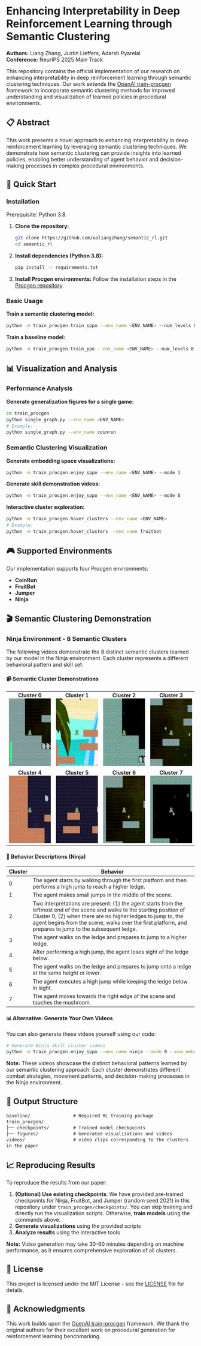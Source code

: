 # Enhancing Interpretability in Deep Reinforcement Learning through Semantic Clustering

**Authors:** Liang Zhang, Justin Lieffers, Adarsh Pyarelal  
**Conference:** NeurIPS 2025 Main Track

This repository contains the official implementation of our research on enhancing interpretability in deep reinforcement learning through semantic clustering techniques. Our work extends the [OpenAI train-procgen](https://github.com/openai/train-procgen) framework to incorporate semantic clustering methods for improved understanding and visualization of learned policies in procedural environments.

## 📋 Abstract

This work presents a novel approach to enhancing interpretability in deep reinforcement learning by leveraging semantic clustering techniques. We demonstrate how semantic clustering can provide insights into learned policies, enabling better understanding of agent behavior and decision-making processes in complex procedural environments.

## 🚀 Quick Start

### Installation

Prerequisite: Python 3.8.

1. **Clone the repository:**
   ```bash
   git clone https://github.com/ualiangzhang/semantic_rl.git
   cd semantic_rl
   ```

2. **Install dependencies (Python 3.8):**
   ```bash
   pip install -r requirements.txt
   ```

3. **Install Procgen environments:**
   Follow the installation steps in the [Procgen repository](https://github.com/openai/procgen).

### Basic Usage

**Train a semantic clustering model:**
```bash
python -m train_procgen.train_sppo --env_name <ENV_NAME> --num_levels 0 --distribution_mode easy --timesteps_per_proc 25000000 --rand_seed <RAND_SEED>
```

**Train a baseline model:**
```bash
python -m train_procgen.train_ppo --env_name <ENV_NAME> --num_levels 0 --distribution_mode easy --timesteps_per_proc 25000000 --rand_seed <RAND_SEED>
```

## 📊 Visualization and Analysis

### Performance Analysis

**Generate generalization figures for a single game:**
```bash
cd train_procgen
python single_graph.py --env_name <ENV_NAME>
# Example:
python single_graph.py --env_name coinrun
```

### Semantic Clustering Visualization

**Generate embedding space visualizations:**
```bash
python -m train_procgen.enjoy_sppo --env_name <ENV_NAME> --mode 1
```

**Generate skill demonstration videos:**
```bash
python -m train_procgen.enjoy_sppo --env_name <ENV_NAME> --mode 0
```

**Interactive cluster exploration:**
```bash
python -m train_procgen.hover_clusters --env_name <ENV_NAME>
# Example:
python -m train_procgen.hover_clusters --env_name fruitbot
```

## 🎮 Supported Environments

Our implementation supports four Procgen environments:
- **CoinRun**
- **FruitBot**
- **Jumper**
- **Ninja**

## 🎬 Semantic Clustering Demonstration

### Ninja Environment - 8 Semantic Clusters

The following videos demonstrate the 8 distinct semantic clusters learned by our model in the Ninja environment. Each cluster represents a different behavioral pattern and skill set:

#### 📹 Semantic Cluster Demonstrations

<table>
<tr>
<td align="center">
<strong>Cluster 0</strong><br/>
<img src="videos/ninja_skills/cluster_0.gif" width="180" height="180" />
</td>
<td align="center">
<strong>Cluster 1</strong><br/>
<img src="videos/ninja_skills/cluster_1.gif" width="180" height="180" />
</td>
<td align="center">
<strong>Cluster 2</strong><br/>
<img src="videos/ninja_skills/cluster_2.gif" width="180" height="180" />
</td>
<td align="center">
<strong>Cluster 3</strong><br/>
<img src="videos/ninja_skills/cluster_3.gif" width="180" height="180" />
</td>
</tr>
<tr>
<td align="center">
<strong>Cluster 4</strong><br/>
<img src="videos/ninja_skills/cluster_4.gif" width="180" height="180" />
</td>
<td align="center">
<strong>Cluster 5</strong><br/>
<img src="videos/ninja_skills/cluster_5.gif" width="180" height="180" />
</td>
<td align="center">
<strong>Cluster 6</strong><br/>
<img src="videos/ninja_skills/cluster_6.gif" width="180" height="180" />
</td>
<td align="center">
<strong>Cluster 7</strong><br/>
<img src="videos/ninja_skills/cluster_7.gif" width="180" height="180" />
</td>
</tr>
</table>

#### 🧭 Behavior Descriptions (Ninja)

| Cluster | Behavior |
|---------|----------|
| 0 | The agent starts by walking through the first platform and then performs a high jump to reach a higher ledge. |
| 1 | The agent makes small jumps in the middle of the scene. |
| 2 | Two interpretations are present: (1) the agent starts from the leftmost end of the scene and walks to the starting position of Cluster 0; (2) when there are no higher ledges to jump to, the agent begins from the scene, walks over the first platform, and prepares to jump to the subsequent ledge. |
| 3 | The agent walks on the ledge and prepares to jump to a higher ledge. |
| 4 | After performing a high jump, the agent loses sight of the ledge below. |
| 5 | The agent walks on the ledge and prepares to jump onto a ledge at the same height or lower. |
| 6 | The agent executes a high jump while keeping the ledge below in sight. |
| 7 | The agent moves towards the right edge of the scene and touches the mushroom. |

#### 📊 Alternative: Generate Your Own Videos

You can also generate these videos yourself using our code:

```bash
# Generate Ninja skill cluster videos
python -m train_procgen.enjoy_sppo --env_name ninja --mode 0 --num_embeddings 8
```

**Note:** These videos showcase the distinct behavioral patterns learned by our semantic clustering approach. Each cluster demonstrates different combat strategies, movement patterns, and decision-making processes in the Ninja environment.

## 📁 Output Structure

```
baseline/                # Required RL training package
train_procgen/
├── checkpoints/         # Trained model checkpoints
├── figures/             # Generated visualizations and videos
videos/                  # video clips corresponding to the clusters in the paper
```

## 📈 Reproducing Results

To reproduce the results from our paper:

1. **(Optional) Use existing checkpoints**: We have provided pre-trained checkpoints for Ninja, FruitBot, and Jumper (random seed 2021) in this repository under `train_procgen/checkpoints/`. You can skip training and directly run the visualization scripts. Otherwise, **train models** using the commands above.
2. **Generate visualizations** using the provided scripts
3. **Analyze results** using the interactive tools

**Note:** Video generation may take 30-60 minutes depending on machine performance, as it ensures comprehensive exploration of all clusters.

<!-- ## 🤝 Citation

If you use this code in your research, please cite our paper: -->

<!-- ```bibtex
@article{zhang2025enhancing,
  title={Enhancing Interpretability in Deep Reinforcement Learning through Semantic Clustering},
  author={Zhang, Liang and Lieffers, Justin and Pyarelal, Adarsh},
  journal={Advances in Neural Information Processing Systems},
  year={2025}
}
``` -->

## 📄 License

This project is licensed under the MIT License - see the [LICENSE](LICENSE) file for details.

## 🙏 Acknowledgments

This work builds upon the [OpenAI train-procgen](https://github.com/openai/train-procgen) framework. We thank the original authors for their excellent work on procedural generation for reinforcement learning benchmarking.